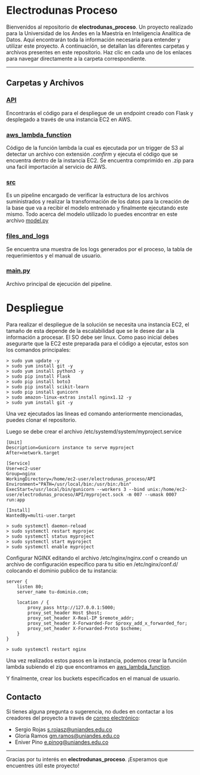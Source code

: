 # Electrodunas Proceso

Bienvenidos al repositorio de **electrodunas_proceso**. Un proyecto realizado para la Universidad de los Andes en la Maestría en Inteligencia Analítica de Datos. Aquí encontrarán toda la información necesaria para entender y utilizar este proyecto. A continuación, se detallan las diferentes carpetas y archivos presentes en este repositorio. Haz clic en cada uno de los enlaces para navegar directamente a la carpeta correspondiente.

---

## Carpetas y Archivos

### [API](./API)
Encontrarás el código para el despliegue de un endpoint creado con Flask y desplegado a través de una instancia EC2 en AWS.

### [aws_lambda_function](./aws_lambda_function)
Código de la función lambda la cual es ejecutada por un trigger de S3 al detectar un archivo con extensión *.confirm* y ejecuta el código que se encuentra dentro de la instancia EC2. Se encuentra comprimido en .zip para una facil importación al servicio de AWS.

### [src](./src)
Es un pipeline encargado de verificar la estructura de los archivos suministrados y realizar la transformación de los datos para la creación de la base que va a recibir el modelo entrenado y finalmente ejecutando este mismo. Todo acerca del modelo utilizado lo puedes encontrar en este archivo [model.py](./src/model.py)

### [files_and_logs](./files_and_logs)
Se encuentra una muestra de los logs generados por el proceso, la tabla de requerimientos y el manual de usuario.

### [main.py](./main.py)
Archivo principal de ejecución del pipeline.

# Despliegue
Para realizar el despliegue de la solución se necesita una instancia EC2, el tamaño de esta depende de la escalabilidad que se le desee dar a la información a procesar. El SO debe ser linux.
Como paso inicial debes asegurarte que la EC2 este preparada para el código a ejecutar, estos son los comandos principales:
```
> sudo yum update -y 
> sudo yum install git -y
> sudo yum install python3 -y
> sudo pip install Flask
> sudo pip install boto3
> sudo pip install scikit-learn
> sudo pip install gunicorn
> sudo amazon-linux-extras install nginx1.12 -y
> sudo yum install git -y
```
Una vez ejecutados las lineas ed comando anteriormente mencionadas, puedes clonar el repositorio.

Luego se debe crear el archivo /etc/systemd/system/myproject.service
```
[Unit]
Description=Gunicorn instance to serve myproject
After=network.target

[Service]
User=ec2-user
Group=nginx
WorkingDirectory=/home/ec2-user/electrodunas_proceso/API
Environment="PATH=/usr/local/bin:/usr/bin:/bin"
ExecStart=/usr/local/bin/gunicorn --workers 3 --bind unix:/home/ec2-user/electrodunas_proceso/API/myproject.sock -m 007 --umask 0007 run:app

[Install]
WantedBy=multi-user.target
```

```
> sudo systemctl daemon-reload
> sudo systemctl restart myprojec
> sudo systemctl status myproject
> sudo systemctl start myproject
> sudo systemctl enable myproject
```

Configurar NGINX editando el archivo /etc/nginx/nginx.conf o creando un archivo de configuración específico para tu sitio en /etc/nginx/conf.d/ colocando el dominio publico de tu instancia:
```
server {
    listen 80;
    server_name tu-dominio.com;

    location / {
        proxy_pass http://127.0.0.1:5000;
        proxy_set_header Host $host;
        proxy_set_header X-Real-IP $remote_addr;
        proxy_set_header X-Forwarded-For $proxy_add_x_forwarded_for;
        proxy_set_header X-Forwarded-Proto $scheme;
    }
}
```
```
> sudo systemctl restart nginx
```

Una vez realizados estos pasos en la instancia, podemos crear la función lambda subiendo el zip que encontramos en [aws_lambda_function](./aws_lambda_function).

Y finalmente, crear los buckets especificados en el manual de usuario.

## Contacto

Si tienes alguna pregunta o sugerencia, no dudes en contactar a los creadores del proyecto a través de [correo electrónico](mailto:contacto@example.com):

- Sergio Rojas [s.rojasz@uniandes.edu.co](mailto:s.rojasz@uniandes.edu.co)
- Gloria Ramos [gm.ramos@uniandes.edu.co](mailto:gm.ramos@uniandes.edu.co)
- Eniver Pino [e.pinog@uniandes.edu.co](mailto:e.pinog@uniandes.edu.co)

---

Gracias por tu interés en **electrodunas_proceso**. ¡Esperamos que encuentres útil este proyecto!
